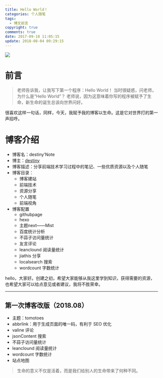 ```yaml
---
title: Hello World！
categories: 个人随笔
tags:
  - 博文前言
copyright: true
comments: true
date: 2017-09-18 11:05:15
update: 2018-08-04 09:29:15
---
```


![](https://gss2.bdstatic.com/9fo3dSag_xI4khGkpoWK1HF6hhy/baike/c0%3Dbaike150%2C5%2C5%2C150%2C50/sign=8120f1aa4d4a20a425133495f13bf347/3b87e950352ac65cd20ecfcbf9f2b21193138a7b.jpg)
# 前言

> 老师告诉我，让我写下第一个程序：Hello World！
> 当时很疑惑，问老师，为什么是“Hello World”？
> 老师说，因为这意味着你写的程序被赋予了生命，新生命的诞生总该向世界问好。

很喜欢这样一句话，同样，今天，我赋予我的博客以生命。这是它对世界打的第一声招呼。

<!-- more -->


# 博客介绍

- 博客名：destiny'Note
- 博主：[destiny](http://destinytaoer.cn/about/)
- 博客描述：分享前端技术学习过程中的笔记、一些优质资源以及个人随笔
- 博客目录：
	- 博客建站
	- 前端技术
	- 资源分享
	- 个人随笔
	- 前端视角
- 博客配置
	- githubpage
	- hexo
	- 主题next——Mist
	- 百度统计分析
	- 不蒜子访问量统计
	- 友言评论
	- leanclound 阅读量统计
	- jiathis 分享
	- localsearch 搜索
	- wordcount 字数统计

hello，大家好。创建之初，希望大家能够从我这里学到知识，获得需要的资源，也希望大家可以给点意见或者建议，我将不胜荣幸。

----
## 第一次博客改版（2018.08）

- 主题：tomotoes
- abbrlink：用于生成页面的唯一码，有利于 SEO 优化
- valine 评论
- jsonContent 搜索
- 不蒜子访问量统计
- leanclound 阅读量统计
- wordcount 字数统计
- 站点地图

<blockquote class="blockquote-center">生命的意义不仅是活着，而是我们给别人的生命带来了何种不同。</blockquote>